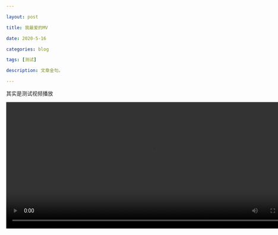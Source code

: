 ```yaml
---

layout: post

title: 我最爱的MV

date: 2020-5-16

categories: blog

tags: [测试]

description: 文章金句。

---
```


其实是测试视频播放

<video src="http://qa2kl761k.bkt.clouddn.com/Taylor%20Swift%20-%20...Ready%20For%20It_y0025o3by3o_4_0%20%5Bmqms%5D.mp4" width="790" height="340" controls="controls" id="movie"></video>
